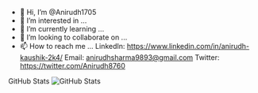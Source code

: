 - 👋 Hi, I’m @Anirudh1705
- 👀 I’m interested in ...
- 🌱 I’m currently learning ...
- 💞️ I’m looking to collaborate on ...
- 📫 How to reach me ...
LinkedIn: https://www.linkedin.com/in/anirudh-kaushik-2k4/
Email: anirudhsharma9893@gmail.com
Twitter: https://twitter.com/Anirudh8760

<!---
Anirudh1705/Anirudh1705 is a ✨ special ✨ repository because its `README.md` (this file) appears on your GitHub profile.
You can click the Preview link to take a look at your changes.
--->
GitHub Stats
<img src="https://github-readme-stats.vercel.app/api?username=Anirudh1705&show_icons=true&theme=radical" alt="GitHub Stats">
